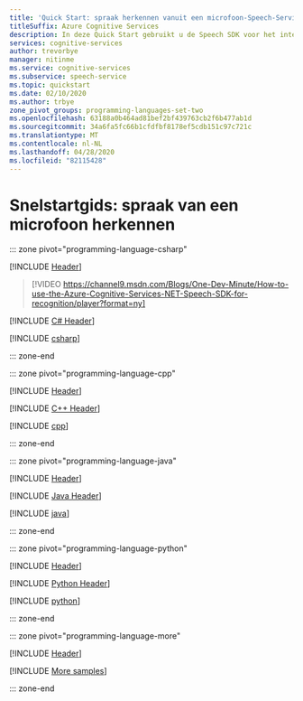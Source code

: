 ```yaml
---
title: 'Quick Start: spraak herkennen vanuit een microfoon-Speech-Service'
titleSuffix: Azure Cognitive Services
description: In deze Quick Start gebruikt u de Speech SDK voor het interactief herkennen van spraak van audio gegevens die zijn vastgelegd van een microfoon.
services: cognitive-services
author: trevorbye
manager: nitinme
ms.service: cognitive-services
ms.subservice: speech-service
ms.topic: quickstart
ms.date: 02/10/2020
ms.author: trbye
zone_pivot_groups: programming-languages-set-two
ms.openlocfilehash: 63188a0b464ad81bef2bf439763cb2f6b477ab1d
ms.sourcegitcommit: 34a6fa5fc66b1cfdfbf8178ef5cdb151c97c721c
ms.translationtype: MT
ms.contentlocale: nl-NL
ms.lasthandoff: 04/28/2020
ms.locfileid: "82115428"
---
```

# <a name="quickstart-recognize-speech-from-a-microphone"></a>Snelstartgids: spraak van een microfoon herkennen

::: zone pivot="programming-language-csharp"

[!INCLUDE [Header](../includes/quickstarts/from-microphone/header.md)]

> [!VIDEO https://channel9.msdn.com/Blogs/One-Dev-Minute/How-to-use-the-Azure-Cognitive-Services-NET-Speech-SDK-for-recognition/player?format=ny]

[!INCLUDE [C# Header](../includes/quickstarts/from-microphone/csharp/header.md)]

[!INCLUDE [csharp](../includes/quickstarts/from-microphone/csharp/csharp.md)]

::: zone-end

::: zone pivot="programming-language-cpp"

[!INCLUDE [Header](../includes/quickstarts/from-microphone/header.md)]

[!INCLUDE [C++ Header](../includes/quickstarts/from-microphone/cpp/header.md)]

[!INCLUDE [cpp](../includes/quickstarts/from-microphone/cpp/cpp.md)]

::: zone-end

::: zone pivot="programming-language-java"

[!INCLUDE [Header](../includes/quickstarts/from-microphone/header.md)]

[!INCLUDE [Java Header](../includes/quickstarts/from-microphone/java/header.md)]

[!INCLUDE [java](../includes/quickstarts/from-microphone/java/java.md)]

::: zone-end

::: zone pivot="programming-language-python"

[!INCLUDE [Header](../includes/quickstarts/from-microphone/header.md)]

[!INCLUDE [Python Header](../includes/quickstarts/from-microphone/python/header.md)]

[!INCLUDE [python](../includes/quickstarts/from-microphone/python/python.md)]

::: zone-end

::: zone pivot="programming-language-more"

[!INCLUDE [Header](../includes/quickstarts/from-microphone/more/header.md)]

[!INCLUDE [More samples](../includes/quickstarts/from-microphone/more/more.md)]

::: zone-end
